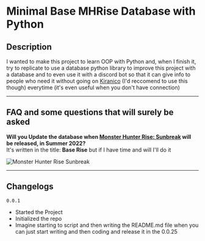 # **Minimal Base MHRise Database with Python**

## **Description**

I wanted to make this project to learn OOP with Python and, when I finish it, try to replicate to use a database python library to improve this project with a database and to even use it with a discord bot so that it can give info to people who need it without going on [Kiranico](https://mhrise.kiranico.com/ "MHR Kiranico") (I'd reccomend to use this though) everytime (it's even useful when you don't have connection)

---

## FAQ and some questions that will surely be asked

**Will you Update the database when [Monster Hunter Rise: Sunbreak](https://www.monsterhunter.com/rise-sunbreak "Link to the MHR:S Official Page") will be released, in Summer 2022?**  
It's written in the title: **Base Rise** but if I have time and will I'll do it

![Monster Hunter Rise Sunbreak](https://www.everyeye.it/public/immagini_new4/2021/9/24-107/monster-hunter-rise-sunbreak_switch-2522.jpg)

---

## Changelogs

`0.0.1`

* Started the Project
* Initialized the repo
* Imagine starting to script and then writing the README.md file when you can just start writing and then coding and release it in the 0.0.25
